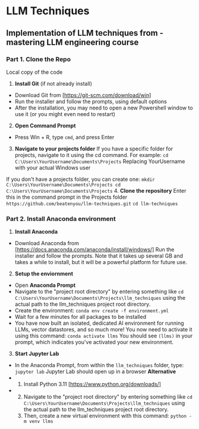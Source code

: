 # LLM Techniques

## Implementation of LLM techniques from - mastering LLM engineering course

### Part 1. Clone the Repo
Local copy of the code
1. **Install Git** (if not already install)
  * Download Git from [https://git-scm.com/download/win]
  * Run the installer and follow the prompts, using default options
  * After the installation, you may need to open a new Powershell window to use it (or you might even need to restart)
2. **Open Command Prompt**
  * Press Win + R, type `cmd`, and press Enter
3. **Navigate to your projects folder**
If you have a specific folder for projects, navigate to it using the cd command. For example:
`cd C:\Users\YourUsername\Documents\Projects`
Replacing YourUsername with your actual Windows user

If you don't have a projects folder, you can create one:
``mkdir C:\Users\YourUsername\Documents\Projects
   cd C:\Users\YourUsername\Documents\Projects``
4. **Clone the repository**
Enter this in the command prompt in the Projects folder
`https://github.com/beatenyou/llm-techniques.git`
`cd llm-techniques`
### Part 2. Install Anaconda environment
1. **Install Anaconda**
  * Download Anaconda from [https://docs.anaconda.com/anaconda/install/windows/]
Run the installer and follow the prompts. Note that it takes up several GB and takes a while to install, but it will be a powerful platform for future use.
2. **Setup the enviornment**
  * Open **Anaconda Prompt**
  * Navigate to the "project root directory" by entering something like `cd C:\Users\YourUsername\Documents\Projects\llm_techniques` using the actual path to the llm_techniques project root directory.
  * Create the environment: `conda env create -f environment.yml`
  * Wait for a few minutes for all packages to be installed
  * You have now built an isolated, dedicated AI environment for running LLMs, vector datastores, and so much more! You now need to activate it using this command: `conda activate llms`
You should see `(llms)` in your prompt, which indicates you've activated your new environment.
3. **Start Jupyter Lab**
  * In the Anaconda Prompt, from within the `llm_techniques` folder, type: `jupyter lab`
Jupyter Lab should open up in a browser
**Alternative**
* 1. Install Python 3.11 [https://www.python.org/downloads/]
* 2. Navigate to the "project root directory" by entering something like `cd C:\Users\YourUsername\Documents\Projects\llm_techniques` using the actual path to the llm_techniques project root directory.
  3. Then, create a new virtual environment with this command: `python -m venv llms`
